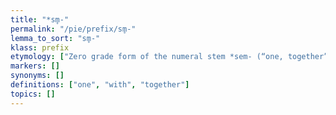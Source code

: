```yaml
---
title: "*sm̥-"
permalink: "/pie/prefix/sm̥-"
lemma_to_sort: "sm̥-"
klass: prefix
etymology: ["Zero grade form of the numeral stem *sem- (“one, together”)."]
markers: []
synonyms: []
definitions: ["one", "with", "together"]
topics: []
---
```

